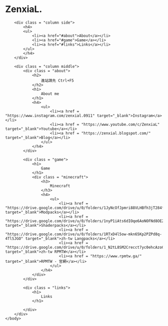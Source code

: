 <!DOCTYPE html>
<html lang = "zh-TW">
	<head>
		<meta charset = "UTF-8">
		<title>ZenxiaL.</title>
        <link rel="stylesheet" href="index.css">
	</head>
	<!--https://reurl.cc/a5e3b4-->
	<body>
        <div class = "header">
			<h1>
				ZenxiaL.
            </h1>
        </div>

        <div class = "column side">
            <h4>
            <ul>
                <li><a href="#about">About</a></li>
                <li><a href="#game">Game</a></li>
                <li><a href="#links">Links</a></li>
            </ul>
            </h4>
        </div>

        <div class = "column middle">
            <div class = "about">
                <h2>
                    進站請先 Ctrl+F5
                </h2>
                <h1>
                    About me
                </h1>
                <h4>
                    <ul>
                        <li><a href = "https://www.instagram.com/zenxial.0911" target="_blank">Instagram</a></li>
                        <li><a href = "https://www.youtube.com/c/ZenxiaL" target="_blank">Youtube</a></li>
                        <li><a href = "https://zenxial.blogspot.com/" target="_blank">Blog</a></li>
                    </ul>
                </h4>
            </div>

            <div class = "game">
                <h1>
                    Game
                </h1>
                <div class = "minecraft">
                    <h3>
                        Minecraft
                    </h3>
                    <h4>
                        <ul>
                            <li><a href = "https://drive.google.com/drive/u/0/folders/1JyNcOfJpmri88VLHBfh3jT284fcyp8qt" target="_blank">Modpacks</a></li>
                            <li><a href = "https://drive.google.com/drive/u/0/folders/1nyP1iAts6dIOqe6AoNOFNd8OE2girIjY" target="_blank">Shaderpacks</a></li>
                            <li><a href = "https://drive.google.com/drive/u/0/folders/1RTxD4l5ow-mkn65Kp2PZPd8q-4TlSJGO" target="_blank">zh-tw Langpacks</a></li>
                            <li><a href = "https://drive.google.com/drive/u/0/folders/1_N2tL8SM2Crecct7yc0ehcAzoCvbrMwq" target="_blank">zh-tw RPMTW</a></li>
                            <li><a href = "https://www.rpmtw.ga/" target="_blank">RPMTW - 官網</a></li>
                        </ul>
                    </h4>
                </div>
            </div>

            <div class = "links">
                <h1>
                    Links
                </h1>
                
            </div>
        </div>
	</body>
	
</html>
